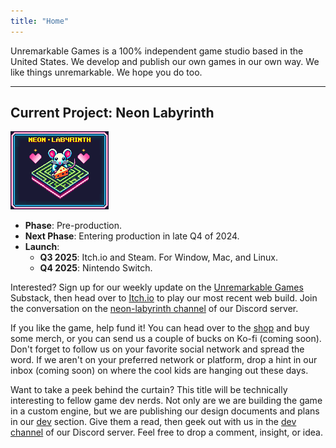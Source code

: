 ```yaml
---
title: "Home"
---
```


Unremarkable Games is a 100% independent game studio based in the United States. We develop and publish our own games 
in our own way. We like things unremarkable. We hope you do too.

---

## Current Project: Neon Labyrinth
![Neon Labyrinth Title Tile](/assets/img/neon_labyrinth_title.png)
- **Phase**: Pre-production.
- **Next Phase**: Entering production in late Q4 of 2024.
- **Launch**:
  - **Q3 2025**: Itch.io and Steam. For Window, Mac, and Linux.
  - **Q4 2025**: Nintendo Switch.

Interested? Sign up for our weekly update on the [Unremarkable Games](https://unremarkablegames.substack.com) Substack, 
then head over to [Itch.io](https://unremarkablegames.itch.io/neon-labyrinth) to play our most recent web build. Join 
the conversation on the [neon-labyrinth channel](https://discord.com/channels/1263683765406924943/1263689160842285116) 
of our Discord server.

If you like the game, help fund it! You can head over to the [shop](/shop) and buy some merch, or you can send us a 
couple of bucks on Ko-fi (coming soon). Don't forget to follow us on your favorite social network and spread the word. 
If we aren't on your preferred network or platform, drop a hint in our inbox (coming soon) on where the cool kids are 
hanging out these days.

Want to take a peek behind the curtain? This title will be technically interesting to fellow game dev nerds. Not only 
are we are building the game in a custom engine, but we are publishing our design documents and plans in our [dev](/dev)
section. Give them a read, then geek out with us in the 
[dev channel](https://discord.com/channels/1263683765406924943/1263683837196505201) of our Discord server. Feel free to 
drop a comment, insight, or idea.
